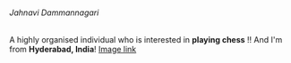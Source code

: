 ###### Jahnavi Dammannagari
A highly organised individual who is interested in **playing chess** !!
And I'm from **Hyderabad, India**!
[Image link](C:\Users\S545241\Desktop\webapps-repos\Assignment2-Dammannagari)
